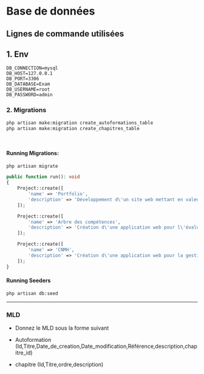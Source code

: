 #  Base de données 
## Lignes de commande utilisées


## 1. Env
```
DB_CONNECTION=mysql
DB_HOST=127.0.0.1
DB_PORT=3306
DB_DATABASE=Exam 
DB_USERNAME=root
DB_PASSWORD=admin
```

### 2. Migrations

```bash
php artisan make:migration create_autoformations_table
php artisan make:migration create_chapitres_table

 
 ```


#### Running Migrations:
```bash
php artisan migrate
```



```php
public function run(): void
{
    Project::create([
        'name' => 'Portfolio',
        'description' => 'Développement d\'un site web mettant en valeur nos compétences.',
    ]);

    Project::create([
        'name' => 'Arbre des compétences',
        'description' => 'Création d\'une application web pour l\'évaluation des compétences.',
    ]);

    Project::create([
        'name' => 'CNMH',
        'description' => 'Création d\'une application web pour la gestion des patients de centre CNMH.',
    ]);
}
```



#### Running Seeders
```bash
php artisan db:seed

```

___

### MLD 
-  Donnez le MLD sous la forme suivant 

  - Autoformation (Id,Titre,Date_de_creation,Date_modification,Référence,description,chapitre_id)
  - chapitre (Id,Titre,ordre,description)
  